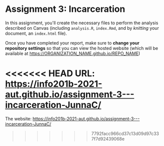 # Assignment 3: Incarceration
In this assignment, you'll create the necessary files to perform the analysis described on Canvas (including `analysis.R`, `index.Rmd`, and by _knitting_ your document, an `index.html` file).

Once you have completed your report, make sure to **change your repository settings** so that you can view the hosted website (which will be available at https://ORGANIZATION_NAME.github.io/REPO_NAME)

<<<<<<< HEAD
URL: https://info201b-2021-aut.github.io/assignment-3---incarceration-JunnaC/
=======
The website: https://info201b-2021-aut.github.io/assignment-3---incarceration-JunnaC/
>>>>>>> 7792facc966cd37c13d09d97c337f7d92439068e
